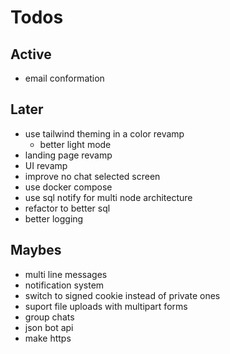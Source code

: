 # Todos

## Active

- email conformation

## Later

- use tailwind theming in a color revamp
  - better light mode
- landing page revamp
- UI revamp
- improve no chat selected screen
- use docker compose
- use sql notify for multi node architecture
- refactor to better sql
- better logging

## Maybes

- multi line messages
- notification system
- switch to signed cookie instead of private ones
- suport file uploads with multipart forms
- group chats
- json bot api
- make https
